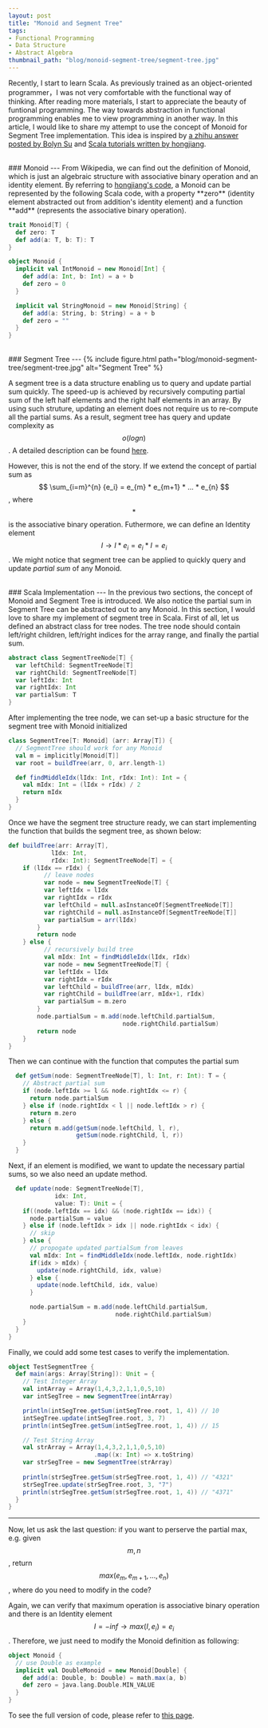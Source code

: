```yaml
---
layout: post
title: "Monoid and Segment Tree"
tags:
- Functional Programming
- Data Structure
- Abstract Algebra
thumbnail_path: "blog/monoid-segment-tree/segment-tree.jpg"
---
```


Recently, I start to learn Scala. As previously trained as an object-oriented programmer，I was not very comfortable with the functional way of thinking. After reading more materials, I start to appreciate the beauty of funtional programming. The way towards abstraction in functional programming enables me to view programming in another way. In this article, I would like to share my attempt to use the concept of Monoid for Segment Tree implementation. This idea is inspired by <a href="https://www.zhihu.com/question/54746883/answer/152084219" target="_blank">a zhihu answer posted by Bolyn Su</a> and <a href="http://hongjiang.info/scala/" target="_blank">Scala tutorials written by hongjiang</a>.

<br />
### Monoid
---
From Wikipedia, we can find out the definition of Monoid, which is just an algebraic structure with associative binary operation and an identity element. By referring to <a href="http://hongjiang.info/semigroup-and-monoid/" target="_blank">hongjiang's code</a>, a Monoid can be represented by the following Scala code, with a property **zero** (identity element abstracted out from addition's identity element) and a function **add** (represents the associative binary operation).

```scala
trait Monoid[T] {
  def zero: T
  def add(a: T, b: T): T
}

object Monoid {
  implicit val IntMonoid = new Monoid[Int] {
    def add(a: Int, b: Int) = a + b
    def zero = 0
  }

  implicit val StringMonoid = new Monoid[String] {
    def add(a: String, b: String) = a + b
    def zero = ""
  }
}
```

<br />
### Segment Tree
---
{% include figure.html path="blog/monoid-segment-tree/segment-tree.jpg" alt="Segment Tree" %}

A segment tree is a data structure enabling us to query and update partial sum quickly. The speed-up is achieved by recursively computing partial sum of the left half elements and the right half elements in an array. By using such struture, updating an element does not require us to re-compute all the partial sums. As a result, segment tree has query and update complexity as $$ o(log n) $$. A detailed description can be found <a href="https://www.geeksforgeeks.org/segment-tree-set-1-sum-of-given-range/" target="_blank">here</a>.  

However, this is not the end of the story. If we extend the concept of partial sum as $$ \sum_{i=m}^{n} {e_i} = e_{m} * e_{m+1} * ... * e_{n} $$, where $$ * $$ is the associative binary operation. Futhermore, we can define an Identity element $$ I \rightarrow I * e_i = e_i * I = e_i $$. We might notice that segment tree can be applied to quickly query and update *partial sum* of any Monoid.

<br />
### Scala Implementation
---
In the previous two sections, the concept of Monoid and Segment Tree is introduced. We also notice the partial sum in Segment Tree can be abstracted out to any Monoid. In this section, I would love to share my implement of segment tree in Scala. First of all, let us defined an abstract class for tree nodes. The tree node should contain left/right children, left/right indices for the array range, and finally the partial sum.

```scala
abstract class SegmentTreeNode[T] {
  var leftChild: SegmentTreeNode[T]
  var rightChild: SegmentTreeNode[T]
  var leftIdx: Int
  var rightIdx: Int
  var partialSum: T
}
```

After implementing the tree node, we can set-up a basic structure for the segment tree with Monoid initialized
```scala
class SegmentTree[T: Monoid] (arr: Array[T]) {
  // SegmentTree should work for any Monoid
  val m = implicitly[Monoid[T]]
  var root = buildTree(arr, 0, arr.length-1)

  def findMiddleIdx(lIdx: Int, rIdx: Int): Int = {
    val mIdx: Int = (lIdx + rIdx) / 2
    return mIdx
  }
}
```

Once we have the segment tree structure ready, we can start implementing the function that builds the segment tree, as shown below:
```scala
def buildTree(arr: Array[T],
            lIdx: Int,
            rIdx: Int): SegmentTreeNode[T] = {
    if (lIdx == rIdx) {
          // leave nodes
          var node = new SegmentTreeNode[T] {
          var leftIdx = lIdx
          var rightIdx = rIdx
          var leftChild = null.asInstanceOf[SegmentTreeNode[T]]
          var rightChild = null.asInstanceOf[SegmentTreeNode[T]]
          var partialSum = arr(lIdx)
        }
        return node
    } else {
          // recursively build tree
          val mIdx: Int = findMiddleIdx(lIdx, rIdx)
          var node = new SegmentTreeNode[T] {
          var leftIdx = lIdx
          var rightIdx = rIdx
          var leftChild = buildTree(arr, lIdx, mIdx)
          var rightChild = buildTree(arr, mIdx+1, rIdx)
          var partialSum = m.zero
        }
        node.partialSum = m.add(node.leftChild.partialSum,
                                node.rightChild.partialSum)
        return node
    }
}
```

Then we can continue with the function that computes the partial sum
```scala
  def getSum(node: SegmentTreeNode[T], l: Int, r: Int): T = {
    // Abstract partial sum
    if (node.leftIdx >= l && node.rightIdx <= r) {
      return node.partialSum
    } else if (node.rightIdx < l || node.leftIdx > r) {
      return m.zero
    } else {
      return m.add(getSum(node.leftChild, l, r),
                   getSum(node.rightChild, l, r))
    }
  }
```

Next, if an element is modified, we want to update the necessary partial sums, so we also need an update method.
```scala
  def update(node: SegmentTreeNode[T],
             idx: Int,
             value: T): Unit = {
    if((node.leftIdx == idx) && (node.rightIdx == idx)) {
      node.partialSum = value
    } else if (node.leftIdx > idx || node.rightIdx < idx) {
      // skip
    } else {
      // propogate updated partialSum from leaves
      val mIdx: Int = findMiddleIdx(node.leftIdx, node.rightIdx)
      if(idx > mIdx) {
        update(node.rightChild, idx, value)
      } else {
        update(node.leftChild, idx, value)
      }

      node.partialSum = m.add(node.leftChild.partialSum,
                              node.rightChild.partialSum)
    }
  }
}
```

Finally, we could add some test cases to verify the implementation.
```scala
object TestSegmentTree {
  def main(args: Array[String]): Unit = {
    // Test Integer Array
    val intArray = Array(1,4,3,2,1,1,0,5,10)
    var intSegTree = new SegmentTree(intArray)

    println(intSegTree.getSum(intSegTree.root, 1, 4)) // 10
    intSegTree.update(intSegTree.root, 3, 7)
    println(intSegTree.getSum(intSegTree.root, 1, 4)) // 15

    // Test String Array
    val strArray = Array(1,4,3,2,1,1,0,5,10)
                        .map((x: Int) => x.toString)
    var strSegTree = new SegmentTree(strArray)
    
    println(strSegTree.getSum(strSegTree.root, 1, 4)) // "4321"
    strSegTree.update(strSegTree.root, 3, "7")
    println(strSegTree.getSum(strSegTree.root, 1, 4)) // "4371"
  }
}
```

---
Now, let us ask the last question: if you want to perserve the partial max, e.g. given $$ m,n $$, return $$ max(e_m, e_{m+1}, ..., e_{n})$$, where do you need to modify in the code? 

Again, we can verify that maximum operation is associative binary operation and there is an Identity element $$ I = -inf \rightarrow max(I, e_i) = e_i $$. Therefore, we just need to modify the Monoid definition as following:

```scala
object Monoid {
  // use Double as example
  implicit val DoubleMonoid = new Monoid[Double] {
    def add(a: Double, b: Double) = math.max(a, b)
    def zero = java.lang.Double.MIN_VALUE
  }
}
```

To see the full version of code, please refer to <a href="https://github.com/randxie/machine-learning-practice/blob/master/data_structure/FunctionalSegmentTree.scala" target="_blank">this page</a>.
